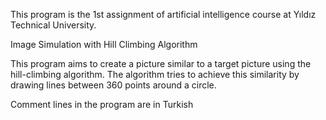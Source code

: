 This program is the 1st assignment of artificial intelligence course at Yıldız Technical University.

Image Simulation with Hill Climbing Algorithm

This program aims to create a picture similar to a target picture using the hill-climbing algorithm. The algorithm tries to achieve this similarity by drawing lines between 360 points around a circle.

Comment lines in the program are in Turkish

